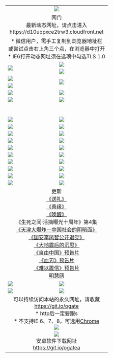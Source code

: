﻿<table>
  <tr></tr>
  <tr><td colspan=2 align=center><img src="https://cloud.githubusercontent.com/assets/11880933/13434984/f430fae2-e012-11e5-814f-c2df1e82b247.jpg" /></td></tr>
  <tr><td colspan=2 align=center>网门<br>最新动态网址，请点击进入
<br>https://d10uopxce2trw3.cloudfront.net
    </td>
  </tr>
  <tr>
    <td colspan=2 align=center>* 微信用户，需手工复制到浏览器地址栏<br>或尝试点击右上角三个点，在浏览器中打开
    <br>* IE6打开动态网址须在选项中勾选TLS 1.0</td>
  </tr>
  <tr>
    <td rowspan=2><a href="https://d10uopxce2trw3.cloudfront.net/ogUP.aspx?name=11DKC.mp4&list=11DKC" target="_blank"><img src="https://d10uopxce2trw3.cloudfront.net/Up/11DKC1.jpg" /></a></td> 
    <td><div><a href="https://d10uopxce2trw3.cloudfront.net/ogUP.aspx?name=LRWS.mp4&list=LRWS" target="_blank"><img src="https://d10uopxce2trw3.cloudfront.net/Up/LRWS.jpg" /></a></td>
   </tr>
  <tr>
    <td><a href="https://d10uopxce2trw3.cloudfront.net/ogNiceVedio.aspx" target="_blank"><img src="https://d10uopxce2trw3.cloudfront.net/Up/11TGKDY.jpg" /></a></td>
  </tr>
  <tr>
    <td><a href="https://d10uopxce2trw3.cloudfront.net/ogUP.aspx?name=JQR.mp4&count=2" target="_blank"><img src="https://d10uopxce2trw3.cloudfront.net/Up/JQR.jpg" /></a></td>   
    <td rowspan=2><a href="https://d10uopxce2trw3.cloudfront.net/ogUP.aspx?name=JP.mp4&count=9" target="_blank"><img src="https://d10uopxce2trw3.cloudfront.net/Up/JP.jpg" /></td>
  </tr>
  <tr>
    <td><a href="https://d10uopxce2trw3.cloudfront.net/ogUP.aspx?name=WH.mp4" target="_blank"><img src="https://d10uopxce2trw3.cloudfront.net/Up/WH.jpg" /></a></td>
  </tr>
  <tr>
    <td><a href="https://d10uopxce2trw3.cloudfront.net/ogUP.aspx?name=SSZJ.mp4&list=SSZJ" target="_blank"><img src="https://d10uopxce2trw3.cloudfront.net/Up/SSZJ.jpg" /></a></td>
    <td><a href="https://d10uopxce2trw3.cloudfront.net/ogUP.aspx?name=1XQK.mp4&count=13" target="_blank"><img src="https://d10uopxce2trw3.cloudfront.net/Up/1XQK.jpg" /></a</td>
  </tr>
  <tr>
    <td><a href="https://d10uopxce2trw3.cloudfront.net/ogUP.aspx?name=ZY.mp4&count=2015|16" target="_blank"><img src="https://d10uopxce2trw3.cloudfront.net/Up/ZY.jpg" /></a</td>
    <td><a href="https://d10uopxce2trw3.cloudfront.net/ogUP.aspx?name=XTFY.mp4&count=B|2,A|24" target="_blank"><img src="https://d10uopxce2trw3.cloudfront.net/Up/XTFY.jpg" /></a></td>
  </tr>
  <tr height="40">
  </tr>
  <tr>
    <td><a href="https://d10uopxce2trw3.cloudfront.net/ogUP.aspx?name=4SQQ.mp4&list=4SQQ" target="_blank"><img src="https://d10uopxce2trw3.cloudfront.net/Up/4SQQ0.jpg"/></a></td>
    <td><a href="https://d10uopxce2trw3.cloudfront.net/ogUP.aspx?name=4SHQ.mp4&list=4SHQ" target="_blank"><img src="https://d10uopxce2trw3.cloudfront.net/Up/4SHQ0.jpg"/></a></td>
  </tr>
  <tr>
    <td><a href="https://d10uopxce2trw3.cloudfront.net/ogUP.aspx?name=4SZG.mp4&list=4SZG" target="_blank"><img src="https://d10uopxce2trw3.cloudfront.net/Up/4SZG0.jpg"/></a></td>
    <td><a href="https://d10uopxce2trw3.cloudfront.net/ogUP.aspx?name=4SDJ.mp4&list=4SDJ" target="_blank"><img src="https://d10uopxce2trw3.cloudfront.net/Up/4SDJ0.jpg"/></a></td>
  </tr>
  <tr>
    <td><a href="https://d10uopxce2trw3.cloudfront.net/ogUP.aspx?name=4SGX.mp4&list=4SGX" target="_blank"><img src="https://d10uopxce2trw3.cloudfront.net/Up/4SGX0.jpg"/></a></td>
    <td><a href="https://d10uopxce2trw3.cloudfront.net/ogUP.aspx?name=4SHD.mp4&list=4SHD" target="_blank"><img src="https://d10uopxce2trw3.cloudfront.net/Up/4SHD0.jpg"/></a></td>
  </tr>
  <tr>
    <td><a href="https://d10uopxce2trw3.cloudfront.net/ogUP.aspx?name=4CTX.mp4&list=4CTX" target="_blank"><img src="https://d10uopxce2trw3.cloudfront.net/Up/4CTX0.jpg"/></a></td>
    <td><a href="https://d10uopxce2trw3.cloudfront.net/ogUP.aspx?name=4CWZ.mp4&list=4CWZ" target="_blank"><img src="https://d10uopxce2trw3.cloudfront.net/Up/4CWZ0.jpg"/></a></td>
  </tr>
  <tr>
    <td><a href="https://d10uopxce2trw3.cloudfront.net/onUP.aspx?name=https://d25hxnyejux8es.cloudfront.net/" target="_blank"><img src="https://d10uopxce2trw3.cloudfront.net/Up/0DTW.jpg"/></a></td>
    <td><a href="https://d10uopxce2trw3.cloudfront.net/onUP.aspx?name=https://d240ns8up8earz.cloudfront.net/acenter/" target="_blank"><img src="https://d10uopxce2trw3.cloudfront.net/Up/0TDW.jpg" /></a></td>
  </tr>
  <tr>
    <td><a href="https://d10uopxce2trw3.cloudfront.net/onUP.aspx?name=https://d4508d6vomz2p.cloudfront.net/gb/nsc413.htm" target="_blank"><img src="https://d10uopxce2trw3.cloudfront.net/Up/0DJY.jpg" /></a></td>
    <td><a href="https://d10uopxce2trw3.cloudfront.net/onUP.aspx?name=https://d3bxwq7vzudb5l.cloudfront.net/xtr/gb/prog204.html" target="_blank"><img src="https://d10uopxce2trw3.cloudfront.net/Up/0XTR.jpg" /></a></td>
  </tr>
  <tr>
    <td><a href="https://d10uopxce2trw3.cloudfront.net/onUP.aspx?name=https://d3aj00iefsmfgc.cloudfront.net/" target="_blank"><img src="https://d10uopxce2trw3.cloudfront.net/Up/0MHW.jpg" /></a></td>
    <td><a href="https://d10uopxce2trw3.cloudfront.net/onUP.aspx?name=https://d1sbg9daat0zu5.cloudfront.net/" target="_blank"><img src="https://d10uopxce2trw3.cloudfront.net/Up/0ZJW.jpg" /></a></td>
  </tr>
  <tr>
    <td><a href="https://d10uopxce2trw3.cloudfront.net/ogUP.aspx?name=0FG.zip" target="_blank"><img src="https://d10uopxce2trw3.cloudfront.net/Up/0FG.jpg" /></a></td>
    <td><a href="https://d10uopxce2trw3.cloudfront.net/ogUP.aspx?name=0FGA.apk" target="_blank"><img src="https://d10uopxce2trw3.cloudfront.net/Up/0FGA.jpg" /></a></td>
  </tr>
  <tr>
    <td><a href="https://d10uopxce2trw3.cloudfront.net/ogUP.aspx?name=0U.zip" target="_blank"><img src="https://d10uopxce2trw3.cloudfront.net/Up/0U.jpg" /></a></td>
    <td><a href="https://d10uopxce2trw3.cloudfront.net/ogUP.aspx?name=0UA.apk" target="_blank"><img src="https://d10uopxce2trw3.cloudfront.net/Up/0UA.jpg" /></a></td>
  </tr>
  <tr>
    <td><a href="https://d10uopxce2trw3.cloudfront.net/ogUP.aspx?name=0iPPOTV.zip" target="_blank"><img src="https://d10uopxce2trw3.cloudfront.net/Up/0iPPOTV.jpg" /></a></td>
    <td><a href="https://d10uopxce2trw3.cloudfront.net/ogUP.aspx?name=0iNTD.apk" target="_blank"><img src="https://d10uopxce2trw3.cloudfront.net/Up/0iNTD.jpg" /></a></td>
  </tr>
  <tr>
    <td colspan=2 align=center>更新<br>
      <a href="https://d10uopxce2trw3.cloudfront.net/ogUP.aspx?name=4ESL.mp4" target="_blank">《送礼》</a><br>
      <a href="https://d10uopxce2trw3.cloudfront.net/ogUP.aspx?name=4ESY.mp4" target="_blank">《善缘》</a><br>
      <a href="https://d10uopxce2trw3.cloudfront.net/ogUP.aspx?name=4EHX.mp4" target="_blank">《唤醒》</a><br>
      《生死之间·活摘曝光十周年》第4集</a><br>
      <a href="https://d10uopxce2trw3.cloudfront.net/ogUP.aspx?name=4TJDBZ.mp4" target="_blank">《天津大爆炸－中国社会的阴暗面》</a><br>
      <a href="https://d10uopxce2trw3.cloudfront.net/ogUP.aspx?name=4LFZ.mp4" target="_blank">《国安李凤智公开退党》</a><br>
      <a href="https://d10uopxce2trw3.cloudfront.net/ogUP.aspx?name=4DDZHDCS.mp4" target="_blank">《大地震后的沉思》</a><br>
      <a href="https://d10uopxce2trw3.cloudfront.net/ogUP.aspx?name=11ZYZG0.mp4" target="_blank">《自由中国》预告片</a><br>
      <a href="https://d10uopxce2trw3.cloudfront.net/ogUP.aspx?name=11XR.mp4" target="_blank">《血刃》预告片</a><br>
      <a href="https://d10uopxce2trw3.cloudfront.net/ogUP.aspx?name=11NYZX.mp4&count=2" target="_blank">《难以置信》预告片</a><br>
      <a href="https://d10uopxce2trw3.cloudfront.net/onUP.aspx?name=https://www.minghui.org/" target="_blank">明慧网</a></td>
    </td>
  </tr>
  <tr>
    <td><a href="https://d10uopxce2trw3.cloudfront.net/ogNice.aspx" target="_blank"><img src="https://cloud.githubusercontent.com/assets/11880933/13720378/f84bb392-e841-11e5-8739-815049dd6ff8.jpg" /></a></td>
    <td><a href="https://d10uopxce2trw3.cloudfront.net/onCO.aspx?ob=600事物&op=增删改&args=WH1~%23类型6新闻%7c%23类型6评论&mode=" target="_blank"><img src="https://cloud.githubusercontent.com/assets/11880933/13720380/04d76a16-e842-11e5-8833-e627daa88802.jpg" /></a></td> 
  </tr>
  <tr>
    <td><a href="https://d10uopxce2trw3.cloudfront.net/ogDY.aspx" target="_blank"><img src="https://cloud.githubusercontent.com/assets/11880933/13720384/11817090-e842-11e5-9571-7dc2f1af9f42.jpg" /></a></td>
    <td><a href="https://d10uopxce2trw3.cloudfront.net/ogST.aspx" target="_blank"><img src="https://cloud.githubusercontent.com/assets/11880933/13720385/1467ea3c-e842-11e5-86df-c96c9a556aaf.jpg" /></a></td> 
  </tr>
  <!--tr>
    <td colspan=2 align=center>
      <微信可扫描以下临时二维码<br/>https://bit.ly/1mBQHW8<br/><a href="https://d10uopxce2trw3.cloudfront.net/Up/0WMGDL3.png" target="_blank"><img src="https://d10uopxce2trw3.cloudfront.net/Up/0WMGD3.png"/></a>
  </tr-->
  <tr>
    <td colspan=2 align=center>可以持续访问本站的永久网址，请收藏<br/><a href="https://git.io/ogate" target="_blank">https://git.io/ogate</a><br/>* http后一定要跟s<br/>* 不支持IE 6、7、8，可选用<a href="http://www.odisk.org/Upload/0ChromePortable.zip">Chrome</a><br/><a href="https://d10uopxce2trw3.cloudfront.net/Up/0WMGDL2.png" target="_blank"><img src="https://d10uopxce2trw3.cloudfront.net/Up/0WMGD2.png"/></a></td>
  </tr>
  <tr>
    <td colspan=2 align=center><a href="https://d10uopxce2trw3.cloudfront.net/ogUP.aspx?name=0oGate.apk" target="_blank"><img src="https://cloud.githubusercontent.com/assets/11880933/13720399/75e143ee-e842-11e5-9f0a-1421f423c80f.jpg" /></a><br>安卓软件下载网址<br><a href="https://git.io/ogatea">https://git.io/ogatea</a></td>
  </tr>
  <!--tr>
    <td colspan=2 align=center>可能失效的动态网址
    </td>
  </tr-->
</table>
